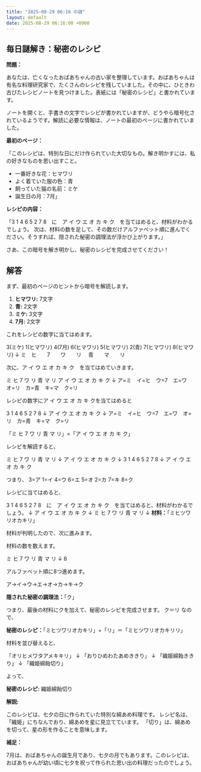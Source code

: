 ```yaml
---
title: "2025-08-29 06:16 の謎"
layout: default
date: 2025-08-29 06:16:00 +0900
---
```

## 毎日謎解き：秘密のレシピ

**問題：**

あなたは、亡くなったおばあちゃんの古い家を整理しています。おばあちゃんは有名な料理研究家で、たくさんのレシピを残していました。その中に、ひときわ古びたレシピノートを見つけました。表紙には「秘密のレシピ」と書かれています。

ノートを開くと、手書きの文字でレシピが書かれていますが、どうやら暗号化されているようです。解読に必要な情報は、ノートの最初のページに書かれていました。

**最初のページ：**

「このレシピは、特別な日にだけ作られていた大切なもの。解き明かすには、私の好きなものを思い出すこと。

*   一番好きな花：ヒマワリ
*   よく着ていた服の色：青
*   飼っていた猫の名前：ミケ
*   誕生日の月：7月」

**レシピの内容：**

「3 1 4 6 5 2 7 8　に　ア イ ウ エ オ カ キ ク　を当てはめると、材料がわかるでしょう。
次は、材料の数を足して、その数だけアルファベット順に進んでください。そうすれば、隠された秘密の調理法が浮かび上がります。」

さあ、この暗号を解き明かし、秘密のレシピを完成させてください！

## 解答

まず、最初のページのヒントから暗号を解読します。

1.  **ヒマワリ:** 7文字
2.  **青:** 2文字
3.  **ミケ:** 3文字
4.  **7月:** 2文字

これをレシピの数字に当てはめます。

3(ミケ) 1(ヒマワリ) 4(7月) 6(ヒマワリ) 5(ヒマワリ) 2(青) 7(ヒマワリ) 8(ヒマワリ)
↓
ミ　ヒ　　7　　ワ　　リ　 青　　マ　　リ

次に、ア イ ウ エ オ カ キ ク　を当てはめていきます。

ミ ヒ 7 ワ リ 青 マ リ
ア イ ウ エ オ カ キ ク
↓
ア=ミ　イ=ヒ　ウ=7　エ=ワ　オ=リ　カ=青　キ=マ　ク=リ

レシピの数字にア イ ウ エ オ カ キ クを当てはめると

3 1 4 6 5 2 7 8
↓
ア イ ウ エ オ カ キ ク
↓
ア=ミ　イ=ヒ　ウ=7　エ=ワ　オ=リ　カ=青　キ=マ　ク=リ

「ミ ヒ 7 ワ リ 青 マ リ」=「ア イ ウ エ オ カ キ ク」

レシピを解読すると、

ミ ヒ 7 ワ リ 青 マ リ
↓
ア イ ウ エ オ カ キ ク
↓
3 1 4 6 5 2 7 8
↓
ア イ ウ エ オ カ キ ク

つまり、
3=ア
1=イ
4=ウ
6=エ
5=オ
2=カ
7=キ
8=ク

レシピに当てはめると、

3 1 4 6 5 2 7 8　に　ア イ ウ エ オ カ キ ク　を当てはめると、材料がわかるでしょう。
↓
ア イ ウ エ オ カ キ ク
↓
ミ ヒ 7 ワ リ 青 マ リ
↓
**材料：**「ミヒツワリオカキリ」

材料が判明したので、次に進みます。

材料の数を数えます。

ミ ヒ 7 ワ リ 青 マ リ
↓
8

アルファベット順に8つ進めます。

ア→イ→ウ→エ→オ→カ→キ→ク

**隠された秘密の調理法：**「ク」

つまり、最後の材料にクを加えて、秘密のレシピを完成させます。
ク＝リ なので、

**秘密のレシピ：**「ミヒツワリオカキリ」+「リ」＝「ミヒツワリオカキリリ」

材料を並び替えると、

「オリヒメワタアメキキリ」
↓
「おりひめわたあめききり」
↓
「織姫綿飴ききり」
↓
「織姫綿飴切り」

よって、

**秘密のレシピ:** 織姫綿飴切り

**解説:**

このレシピは、七夕の日に作られていた特別な綿あめ料理です。
レシピ名は、「織姫」にちなんでおり、綿あめを星に見立てています。
「切り」は、綿あめを切って、星の形を作ることを意味します。

**補足：**

7月は、おばあちゃんの誕生月であり、七夕の月でもあります。このレシピは、おばあちゃんが幼い頃に七夕を祝って作られた思い出の料理だったのでしょう。
